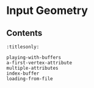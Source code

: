 Input Geometry
==============

Contents
--------

```{toctree}
:titlesonly:

playing-with-buffers
a-first-vertex-attribute
multiple-attributes
index-buffer
loading-from-file
```
